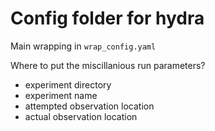# Config folder for hydra

Main wrapping in `wrap_config.yaml`


Where to put the miscillanious run parameters? 

- experiment directory
- experiment name
- attempted observation location
- actual observation location

